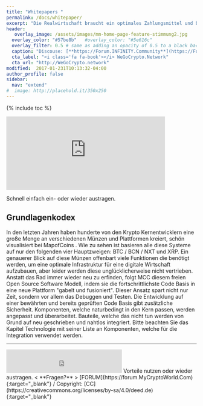 ```yaml
---
title: "Whitepapers "
permalink: /docs/whitepaper/
excerpt: "Die Realwirtschaft braucht ein optimales Zahlungsmittel und bekommt mit dem MCC die effektivste Open Source Lösung."
header:
   overlay_image: /assets/images/mm-home-page-feature-stimmung2.jpg
  overlay_color: "#57be8b"   #overlay_color: "#5e616c"
  overlay_filter: 0.5 # same as adding an opacity of 0.5 to a black background
  caption: "Discouse: [**https://Forum.INFINITY.Community**](https://Forum.INFINITY.Community){:target='_blank'}"
  cta_label: "<i class='fa fa-book'></i> WeGoCrypto.Network"
  cta_url: "http://WeGoCrypto.network"
modified:  2017-01-231T10:13:32-04:00
author_profile: false
sidebar:
  nav: "extend"
#  image: http://placehold.it/350x250
---
```

{% include toc %}

<iframe class="ktv2" src="https://klicktipp.s3.amazonaws.com/userimages/27858/forms/59923/1dw3zmpxz8zed59.html" 
style="position:relative;display:inline-block;border:none;background:transparent none no-repeat scroll 0 0;margin:0;" width="420" height="194" scrolling="no"></iframe>

Schnell einfach ein- oder wieder austragen.

## Grundlagenkodex

In den letzten Jahren haben hunderte von den Krypto Kernentwicklern eine große Menge an verschiedenen Münzen und Plattformen kreiert, schön visualisiert bei MapofCoins . Wie zu sehen ist basieren alle diese Systeme auf nur den folgenden vier Hauptzweigen: BTC / BCN / NXT und XRP. Ein genauerer Blick auf diese Münzen offenbart viele Funktionen die benötigt werden, um eine optimale Infrastruktur für eine digitale Wirtschaft aufzubauen, aber leider werden diese unglücklicherweise nicht vertrieben. Anstatt das Rad immer wieder neu zu erfinden, folgt MCC diesem freien Open Source Software Modell, indem sie die fortschrittlichste Code Basis in eine neue Plattform "gabelt und fusioniert". Dieser Ansatz spart nicht nur Zeit, sondern vor allem das Debuggen und Testen. Die Entwicklung auf einer bewährten und bereits geprüften Code Basis gibt zusätzliche Sicherheit. Komponenten, welche naturbedingt in den Kern passen, werden angepasst und überarbeitet. Bauteile, welche das nicht tun werden von Grund auf neu geschrieben und nahtlos integriert. Bitte beachten Sie das Kapitel Technologie mit seiner Liste an Komponenten, welche für die Integration verwendet werden. 

---
<iframe class="ktv2" src="https://klicktipp.s3.amazonaws.com/userimages/27858/forms/59928/1dw8zmpxz8z84a3.html"
style="position:relative;display:inline-block;border:none;background:transparent none no-repeat scroll 0 0;margin:0;" width="306" height="62" scrolling="no"></iframe>
Vorteile nutzen oder wieder austragen.  < **Fragen?** > [FORUM](https://forum.MyCryptoWorld.Com){:target="_blank"} / Copyright: [CC](https://creativecommons.org/licenses/by-sa/4.0/deed.de){:target="_blank"}
